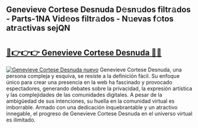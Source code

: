 ## Genevieve Cortese Desnuda D𝚎sn𝚞dos filtr𝚊dos - Parts-1NA Vid𝚎os filtr𝚊dos - N𝚞evas f𝚘tos atr𝚊ctivas sejQN

# <h2><a href="http://mb9kdd.tromn.icu/?c=Genevieve+Cortese+Desnuda">🔗👉👉👉 Genevieve Cortese Desnuda 🔗🔗</a></h2>

[![Genevieve Cortese Desnuda nuevo](https://i.imgur.com/pEAQMta.gif)](http://mb9kdd.tromn.icu/?c=Genevieve+Cortese+Desnuda)
Genevieve Cortese Desnuda, una persona compleja y esquiva, se resiste a la definición fácil. Su enfoque único para crear una presencia en la web ha fascinado y provocado espectadores, generando debates sobre la privacidad, la expresión artística y las complejidades de las comunidades digitales. A pesar de la ambigüedad de sus intenciones, su huella en la comunidad virtual es imborrable. Armado con una dedicación inquebrantable y un atractivo innegable, el progreso de Genevieve Cortese Desnuda en el universo virtual es ilimitado.
